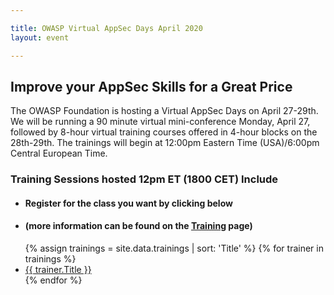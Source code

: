 ```yaml
---

title: OWASP Virtual AppSec Days April 2020
layout: event

---
```


<!-- rebuild 9-->

<!-- {{ site.data.event-details.pitch }} -->

## Improve your AppSec Skills for a Great Price

The OWASP Foundation is hosting a Virtual AppSec Days on April 27-29th. We will be running a 90 minute virtual mini-conference Monday, April 27, followed by 8-hour virtual training courses offered in 4-hour blocks on the 28th-29th. The trainings will begin at 12:00pm Eastern Time (USA)/6:00pm Central European Time.
     
### Training Sessions hosted 12pm ET (1800 CET) Include


* #### Register for the class you want by clicking below 
* #### (more information can be found on the [Training](/trainings/) page)
<ul>
  {% assign trainings = site.data.trainings | sort: 'Title' %}
  {% for trainer in trainings %}
    <li><a href="/trainings/{{trainer.URL}}">{{ trainer.Title }}</a></li>
  {% endfor %}
</ul>


